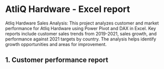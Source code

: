 # AtliQ Hardware - Excel report
Atliq Hardware Sales Analysis: This project analyzes customer and market performance for Atliq Hardware using Power Pivot and DAX in Excel. Key reports include customer sales trends from 2019-2021, sales growth, and performance against 2021 targets by country. The analysis helps identify growth opportunities and areas for improvement.
## 1. Customer performance report

